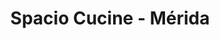 ---
title: "Spacio Cucine - Mérida"
url: /parroquia-juan-rodriguez-suarez/spacio-cucine-merida/
shop: Küchen
---